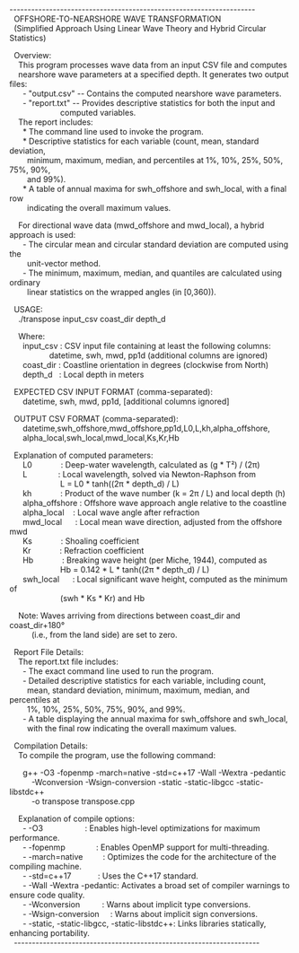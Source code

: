 --------------------------------------------------------------------\
  OFFSHORE-TO-NEARSHORE WAVE TRANSFORMATION\
  (Simplified Approach Using Linear Wave Theory and Hybrid Circular Statistics)

  Overview:\
    This program processes wave data from an input CSV file and computes\
    nearshore wave parameters at a specified depth. It generates two output files:\
      - "output.csv" -- Contains the computed nearshore wave parameters.\
      - "report.txt" -- Provides descriptive statistics for both the input and\
                       computed variables.\
    The report includes:\
      * The command line used to invoke the program.\
      * Descriptive statistics for each variable (count, mean, standard deviation,\
        minimum, maximum, median, and percentiles at 1%, 10%, 25%, 50%, 75%, 90%,\
        and 99%).\
      * A table of annual maxima for swh_offshore and swh_local, with a final row\
        indicating the overall maximum values.

    For directional wave data (mwd_offshore and mwd_local), a hybrid approach is used:\
      - The circular mean and circular standard deviation are computed using the\
        unit-vector method.\
      - The minimum, maximum, median, and quantiles are calculated using ordinary\
        linear statistics on the wrapped angles (in [0,360)).

  USAGE:\
    ./transpose input_csv coast_dir depth_d

    Where:\
      input_csv : CSV input file containing at least the following columns:\
                  datetime, swh, mwd, pp1d (additional columns are ignored)\
      coast_dir : Coastline orientation in degrees (clockwise from North)\
      depth_d   : Local depth in meters

  EXPECTED CSV INPUT FORMAT (comma-separated):\
      datetime, swh, mwd, pp1d, [additional columns ignored]

  OUTPUT CSV FORMAT (comma-separated):\
      datetime,swh_offshore,mwd_offshore,pp1d,L0,L,kh,alpha_offshore,\
      alpha_local,swh_local,mwd_local,Ks,Kr,Hb

  Explanation of computed parameters:\
      L0             : Deep-water wavelength, calculated as (g * T²) / (2π)\
      L              : Local wavelength, solved via Newton-Raphson from\
                       L = L0 * tanh((2π * depth_d) / L)\
      kh             : Product of the wave number (k = 2π / L) and local depth (h)\
      alpha_offshore : Offshore wave approach angle relative to the coastline\
      alpha_local    : Local wave angle after refraction\
      mwd_local      : Local mean wave direction, adjusted from the offshore mwd\
      Ks             : Shoaling coefficient\
      Kr             : Refraction coefficient\
      Hb             : Breaking wave height (per Miche, 1944), computed as\
                       Hb = 0.142 * L * tanh((2π * depth_d) / L)\
      swh_local      : Local significant wave height, computed as the minimum of\
                       (swh * Ks * Kr) and Hb

    Note: Waves arriving from directions between coast_dir and coast_dir+180°\
          (i.e., from the land side) are set to zero.

  Report File Details:\
    The report.txt file includes:\
      - The exact command line used to run the program.\
      - Detailed descriptive statistics for each variable, including count,\
        mean, standard deviation, minimum, maximum, median, and percentiles at\
        1%, 10%, 25%, 50%, 75%, 90%, and 99%.\
      - A table displaying the annual maxima for swh_offshore and swh_local,\
        with the final row indicating the overall maximum values.

  Compilation Details:\
    To compile the program, use the following command:

      g++ -O3 -fopenmp -march=native -std=c++17 -Wall -Wextra -pedantic\
          -Wconversion -Wsign-conversion -static -static-libgcc -static-libstdc++\
          -o transpose transpose.cpp

    Explanation of compile options:\
      - -O3                   : Enables high-level optimizations for maximum performance.\
      - -fopenmp              : Enables OpenMP support for multi-threading.\
      - -march=native         : Optimizes the code for the architecture of the compiling machine.\
      - -std=c++17            : Uses the C++17 standard.\
      - -Wall -Wextra -pedantic: Activates a broad set of compiler warnings to ensure code quality.\
      - -Wconversion          : Warns about implicit type conversions.\
      - -Wsign-conversion     : Warns about implicit sign conversions.\
      - -static, -static-libgcc, -static-libstdc++: Links libraries statically, enhancing portability.\
  --------------------------------------------------------------------

